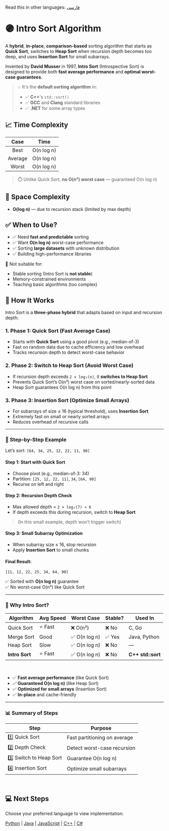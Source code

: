 Read this in other languages: [فارسی](/sorting/intro-sort/README.fa.md)

# 🟣 Intro Sort Algorithm

A **hybrid**, **in-place**, **comparison-based** sorting algorithm that starts as **Quick Sort**, switches to **Heap Sort** when recursion depth becomes too deep, and uses **Insertion Sort** for small subarrays.

Invented by **David Musser** in 1997, **Intro Sort** (Introspective Sort) is designed to provide both **fast average performance** and **optimal worst-case guarantees**.

> 💡 It's the **default sorting algorithm** in:
> - ✅ **C++**'s `std::sort()`
> - ✅ **GCC** and **Clang** standard libraries
> - ✅ **.NET** for some array types

## 📈 Time Complexity

| Case      | Time         |
|:---------:|:------------:|
| Best      | O(n log n)   |
| Average   | O(n log n)   |
| Worst     | O(n log n)   |

> ⏱️ Unlike Quick Sort, **no O(n²) worst case** — guaranteed O(n log n)

## 💾 Space Complexity
- **O(log n)** — due to recursion stack (limited by max depth)

## ✅ When to Use?
- ✅ Need **fast and predictable** sorting
- ✅ Want **O(n log n)** worst-case performance
- ✅ Sorting **large datasets** with unknown distribution
- ✅ Building high-performance libraries

🚫 Not suitable for:
- Stable sorting (Intro Sort is **not stable**)
- Memory-constrained environments
- Teaching basic algorithms (too complex)

## 🔄 How It Works

Intro Sort is a **three-phase hybrid** that adapts based on input and recursion depth:

### 1. **Phase 1: Quick Sort (Fast Average Case)**
- Starts with **Quick Sort** using a good pivot (e.g., median-of-3)
- Fast on random data due to cache efficiency and low overhead
- Tracks recursion depth to detect worst-case behavior

### 2. **Phase 2: Switch to Heap Sort (Avoid Worst Case)**
- If recursion depth exceeds `2 × log₂(n)`, it **switches to Heap Sort**
- Prevents Quick Sort’s O(n²) worst case on sorted/nearly-sorted data
- Heap Sort guarantees O(n log n) from this point

### 3. **Phase 3: Insertion Sort (Optimize Small Arrays)**
- For subarrays of size ≤ 16 (typical threshold), uses **Insertion Sort**
- Extremely fast on small or nearly sorted arrays
- Reduces overhead of recursive calls

---

### 🔄 Step-by-Step Example

Let’s sort: `‭[64, 34, 25, 12, 22, 11, 90]‬`

#### Step 1: Start with Quick Sort
- Choose pivot (e.g., median-of-3: 34)
- Partition: `[25, 12, 22, 11]`, `34`, `[64, 90]`
- Recurse on left and right

#### Step 2: Recursion Depth Check
- Max allowed depth = `2 × log₂(7) ≈ 6`
- If depth exceeds this during recursion, switch to **Heap Sort**

> (In this small example, depth won’t trigger switch)

#### Step 3: Small Subarray Optimization
- When subarray size ≤ 16, stop recursion
- Apply **Insertion Sort** to small chunks

#### Final Result:
```
[11, 12, 22, 25, 34, 64, 90]
```

✅ Sorted with **O(n log n)** guarantee  
✅ No worst-case O(n²) like Quick Sort

---

### 🧠 Why Intro Sort?

| Algorithm | Avg Speed | Worst Case | Stable? | Used In |
|---------|----------|-----------|--------|--------|
| Quick Sort | ⭐ Fast | ❌ O(n²) | ❌ No | C, Go |
| Merge Sort | Good | ✅ O(n log n) | ✅ Yes | Java, Python |
| Heap Sort | Slow | ✅ O(n log n) | ❌ No | — |
| **Intro Sort** | ⭐ Fast | ✅ O(n log n) | ❌ No | **C++ std::sort** |

<br/>

- ✅ **Fast average performance** (like Quick Sort)
- ✅ **Guaranteed O(n log n)** (like Heap Sort)
- ✅ **Optimized for small arrays** (Insertion Sort)
- ✅ **In-place** and cache-friendly

---

### 📊 Summary of Steps

| Step | Purpose |
|------|--------|
| 1️⃣ Quick Sort | Fast partitioning on average |
| 2️⃣ Depth Check | Detect worst-case recursion |
| 3️⃣ Switch to Heap Sort | Guarantee O(n log n) |
| 4️⃣ Insertion Sort | Optimize small subarrays |

<br />

## 💻 Next Steps

Choose your preferred language to view implementation:

[Python](/sorting/intro-sort/python/intro_sort.py) | [Java](/sorting/intro-sort/java/IntroSort.java) | [JavaScript](/sorting/intro-sort/javascript/intro-sort.js) | [C++](/sorting/intro-sort/C++/intro_sort.cpp) | [C#](/sorting/intro-sort/csharp/IntroSort.cs)